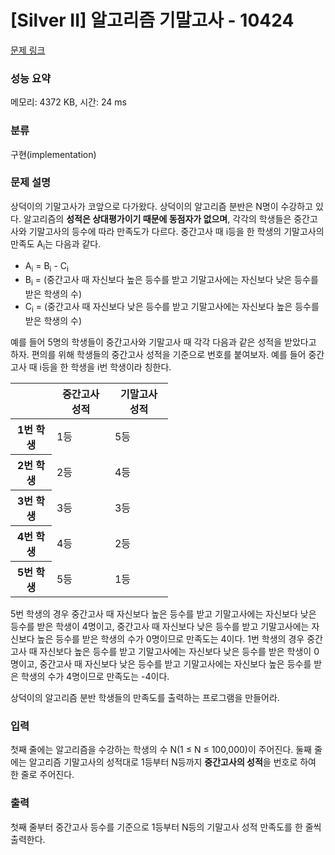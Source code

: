 # [Silver II] 알고리즘 기말고사 - 10424 

[문제 링크](https://www.acmicpc.net/problem/10424) 

### 성능 요약

메모리: 4372 KB, 시간: 24 ms

### 분류

구현(implementation)

### 문제 설명

<p>상덕이의 기말고사가 코앞으로 다가왔다. 상덕이의 알고리즘 분반은 N명이 수강하고 있다. 알고리즘의 <strong>성적은 상대평가이기 때문에 동점자가 없으며</strong>, 각각의 학생들은 중간고사와 기말고사의 등수에 따라 만족도가 다르다. 중간고사 때 i등을 한 학생의 기말고사의 만족도 A<sub>i</sub>는 다음과 같다.</p>

<ul>
	<li>A<sub>i</sub> = B<sub>i</sub> - C<sub>i</sub></li>
	<li>B<sub>i</sub> = (중간고사 때 자신보다 높은 등수를 받고 기말고사에는 자신보다 낮은 등수를 받은 학생의 수) </li>
	<li>C<sub>i</sub> = (중간고사 때 자신보다 낮은 등수를 받고 기말고사에는 자신보다 높은 등수를 받은 학생의 수)</li>
</ul>

<p>예를 들어 5명의 학생들이 중간고사와 기말고사 때 각각 다음과 같은 성적을 받았다고 하자. 편의를 위해 학생들의 중간고사 성적을 기준으로 번호를 붙여보자. 예를 들어 중간고사 때 i등을 한 학생을 i번 학생이라 칭한다.</p>

<table class="table table-bordered" style="width:50%">
	<thead>
		<tr>
			<th> </th>
			<th>중간고사 성적</th>
			<th>기말고사 성적</th>
		</tr>
	</thead>
	<tbody>
		<tr>
			<th>1번 학생</th>
			<td>1등</td>
			<td>5등</td>
		</tr>
		<tr>
			<th>2번 학생</th>
			<td>2등</td>
			<td>4등</td>
		</tr>
		<tr>
			<th>3번 학생</th>
			<td>3등</td>
			<td>3등</td>
		</tr>
		<tr>
			<th>4번 학생</th>
			<td>4등</td>
			<td>2등</td>
		</tr>
		<tr>
			<th>5번 학생</th>
			<td>5등</td>
			<td>1등</td>
		</tr>
	</tbody>
</table>

<p>5번 학생의 경우 중간고사 때 자신보다 높은 등수를 받고 기말고사에는 자신보다 낮은 등수를 받은 학생이 4명이고, 중간고사 때 자신보다 낮은 등수를 받고 기말고사에는 자신보다 높은 등수를 받은 학생의 수가 0명이므로 만족도는 4이다. 1번 학생의 경우 중간고사 때 자신보다 높은 등수를 받고 기말고사에는 자신보다 낮은 등수를 받은 학생이 0명이고, 중간고사 때 자신보다 낮은 등수를 받고 기말고사에는 자신보다 높은 등수를 받은 학생의 수가 4명이므로 만족도는 -4이다. </p>

<p>상덕이의 알고리즘 분반 학생들의 만족도를 출력하는 프로그램을 만들어라.</p>

### 입력 

 <p>첫째 줄에는 알고리즘을 수강하는 학생의 수 N(1 ≤ N ≤ 100,000)이 주어진다. 둘째 줄에는 알고리즘 기말고사의 성적대로 1등부터 N등까지 <strong>중간고사의 성적</strong>을 번호로 하여 한 줄로 주어진다.</p>

### 출력 

 <p>첫째 줄부터 중간고사 등수를 기준으로 1등부터 N등의 기말고사 성적 만족도를 한 줄씩 출력한다.</p>

